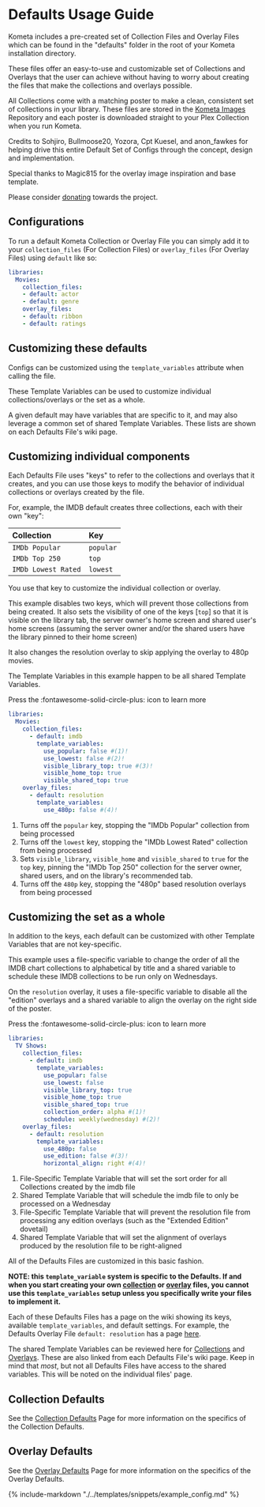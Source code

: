 # Defaults Usage Guide

Kometa includes a pre-created set of Collection Files and Overlay Files which can be found in the "defaults" folder in the root of your Kometa installation directory.

These files offer an easy-to-use and customizable set of Collections and Overlays that the user can achieve without 
having to worry about creating the files that make the collections and overlays possible.

All Collections come with a matching poster to make a clean, consistent set of collections in your library. These files are stored in the [Kometa Images](https://github.com/Kometa-Team/Default-Images)
Repository and each poster is downloaded straight to your Plex Collection when you run Kometa.

Credits to Sohjiro, Bullmoose20, Yozora, Cpt Kuesel, and anon_fawkes for helping drive this entire Default Set of Configs through the concept, design and implementation.

Special thanks to Magic815 for the overlay image inspiration and base template.

Please consider [donating](https://github.com/sponsors/meisnate12) towards the project.

## Configurations

To run a default Kometa Collection or Overlay File you can simply add it to your `collection_files` (For Collection Files) or `overlay_files` (For Overlay Files) using `default` like so:

```yaml
libraries:
  Movies:
    collection_files:
    - default: actor
    - default: genre
    overlay_files:
    - default: ribbon
    - default: ratings
```

## Customizing these defaults

Configs can be customized using the `template_variables` attribute when calling the file.

These Template Variables can be used to customize individual collections/overlays or the set as a whole.

A given default may have variables that are specific to it, and may also leverage a common set of shared Template Variables. These lists are shown on each Defaults File's wiki page.

## Customizing individual components

Each Defaults File uses "keys" to refer to the collections and overlays that it creates, and you can use those keys to modify the behavior of individual collections or overlays created by the file.

For, example, the IMDB default creates three collections, each with their own "key":

| Collection          | Key       |
|:--------------------|:----------|
| `IMDb Popular`      | `popular` |
| `IMDb Top 250`      | `top`     |
| `IMDb Lowest Rated` | `lowest`  |

You use that key to customize the individual collection or overlay.

This example disables two keys, which will prevent those collections from being created. It also sets the visibility of one of the keys [`top`] so that it is visible on the library tab, 
the server owner's home screen and shared user's home screens (assuming the server owner and/or the shared users have the library pinned to their home screen)

It also changes the resolution overlay to skip applying the overlay to 480p movies.

The Template Variables in this example happen to be all shared Template Variables.

Press the :fontawesome-solid-circle-plus: icon to learn more

```yaml title="Customizing Defaults Files via Template Variables"
libraries:
  Movies:
    collection_files:
      - default: imdb
        template_variables:
          use_popular: false #(1)!
          use_lowest: false #(2)!
          visible_library_top: true #(3)!
          visible_home_top: true
          visible_shared_top: true
    overlay_files:
      - default: resolution
        template_variables:
          use_480p: false #(4)!
```

1. Turns off the `popular` key, stopping the "IMDb Popular" collection from being processed
2. Turns off the `lowest` key, stopping the "IMDb Lowest Rated" collection from being processed
3. Sets `visible_library`, `visible_home` and `visible_shared` to `true` for the `top` key, pinning the "IMDb Top 250" collection for the server owner, shared users, and on the library's recommended tab.
4. Turns off the `480p` key, stopping the "480p" based resolution overlays from being processed

## Customizing the set as a whole

In addition to the keys, each default can be customized with other Template Variables that are not key-specific.

This example uses a file-specific variable to change the order of all the IMDB chart collections to alphabetical by title and a shared variable to schedule these IMDB collections to be run only on Wednesdays.

On the `resolution` overlay, it uses a file-specific variable to disable all the "edition" overlays and a shared variable to align the overlay on the right side of the poster.

Press the :fontawesome-solid-circle-plus: icon to learn more

```yaml
libraries:
  TV Shows:
    collection_files:
      - default: imdb
        template_variables:
          use_popular: false
          use_lowest: false
          visible_library_top: true
          visible_home_top: true
          visible_shared_top: true
          collection_order: alpha #(1)!
          schedule: weekly(wednesday) #(2)!
    overlay_files:
      - default: resolution
        template_variables:
          use_480p: false
          use_edition: false #(3)!
          horizontal_align: right #(4)!
```

1. File-Specific Template Variable that will set the sort order for all Collections created by the imdb file
2. Shared Template Variable that will schedule the imdb file to only be processed on a Wednesday
3. File-Specific Template Variable that will prevent the resolution file from processing any edition overlays (such as the "Extended Edition" dovetail)
4. Shared Template Variable that will set the alignment of overlays produced by the resolution file to be right-aligned

All of the Defaults Files are customized in this basic fashion.

**NOTE: this `template_variable` system is specific to the Defaults. If and when you start creating your own [collection](../files/collections.md) or [overlay](../files/overlays.md) files, 
you cannot use this `template_variables` setup unless you specifically write your files to implement it.**

Each of these Defaults Files has a page on the wiki showing its keys, available `template_variables`, and default settings. 
For example, the Defaults Overlay File `default: resolution` has a page [here](overlays/resolution.md).

The shared Template Variables can be reviewed here for [Collections](shared.md) and [Overlays](overlay_variables.md). These are also linked from each Defaults File's wiki page. 
Keep in mind that *most*, but not all Defaults Files have access to the shared variables. This will be noted on the individual files' page.

## Collection Defaults

See the [Collection Defaults](collections.md) Page for more information on the specifics of the Collection Defaults.

## Overlay Defaults

See the [Overlay Defaults](overlays.md) Page for more information on the specifics of the Overlay Defaults.

{% include-markdown "./../templates/snippets/example_config.md" %}
